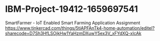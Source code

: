 # IBM-Project-19412-1659697541
SmartFarmer - IoT Enabled Smart Farming Application
Assignment https://www.tinkercad.com/things/5tiAPFAnTk4-home-automation/editel?sharecode=D7Sh3HfLSOjkHw1YaHzmDXuwY5ex3V_xFYdXQ-xIcAk
